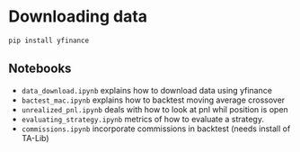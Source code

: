 # Downloading data

```bash
pip install yfinance
```

## Notebooks
 
 - `data_download.ipynb` explains how to download data using yfinance
 - `bactest_mac.ipynb` explains how to backtest moving average crossover
 - `unrealized_pnl.ipynb` deals with how to look at pnl whil position is open
 - `evaluating_strategy.ipynb` metrics of how to evaluate a strategy.
 - `commissions.ipynb` incorporate commissions in backtest (needs install of TA-Lib)  